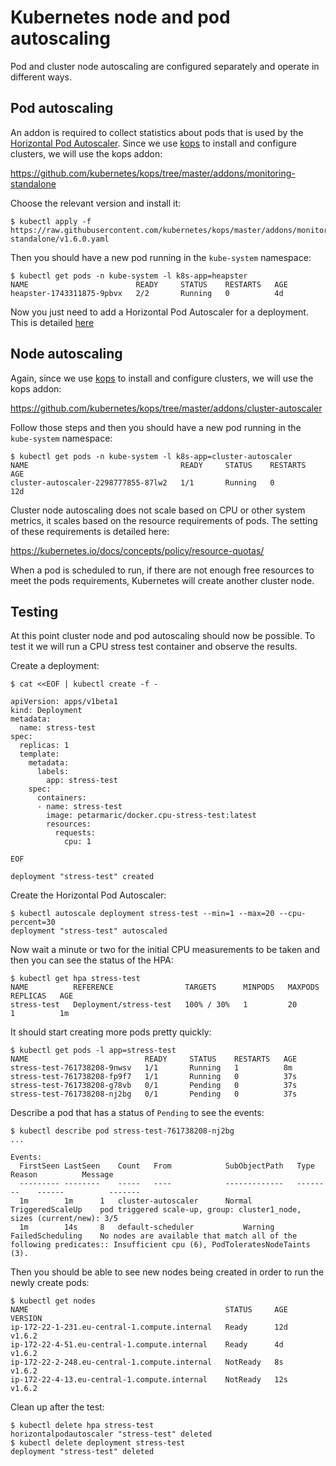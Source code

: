 # Kubernetes node and pod autoscaling

Pod and cluster node autoscaling are configured separately and operate in different ways.

## Pod autoscaling

An addon is required to collect statistics about pods that is used by the [Horizontal Pod Autoscaler](https://kubernetes.io/docs/tasks/run-application/horizontal-pod-autoscale/). Since we use [kops](https://github.com/kubernetes/kops) to install and configure clusters, we will use the kops addon:

https://github.com/kubernetes/kops/tree/master/addons/monitoring-standalone

Choose the relevant version and install it:

```
$ kubectl apply -f https://raw.githubusercontent.com/kubernetes/kops/master/addons/monitoring-standalone/v1.6.0.yaml
```

Then you should have a new pod running in the `kube-system` namespace:

```
$ kubectl get pods -n kube-system -l k8s-app=heapster
NAME                        READY     STATUS    RESTARTS   AGE
heapster-1743311875-9pbvx   2/2       Running   0          4d
```

Now you just need to add a Horizontal Pod Autoscaler for a deployment. This is detailed [here](https://github.com/deliveryhero/dhh-system-engineering/tree/master/kubernetes/examples/deployment_service)

## Node autoscaling

Again, since we use [kops](https://github.com/kubernetes/kops) to install and configure clusters, we will use the kops addon:

https://github.com/kubernetes/kops/tree/master/addons/cluster-autoscaler

Follow those steps and then you should have a new pod running in the `kube-system` namespace:

```
$ kubectl get pods -n kube-system -l k8s-app=cluster-autoscaler
NAME                                  READY     STATUS    RESTARTS   AGE
cluster-autoscaler-2298777855-87lw2   1/1       Running   0          12d
```

Cluster node autoscaling does not scale based on CPU or other system metrics, it scales based on the resource requirements of pods. The setting of these requirements is detailed here:

https://kubernetes.io/docs/concepts/policy/resource-quotas/

When a pod is scheduled to run, if there are not enough free resources to meet the pods requirements, Kubernetes will create another cluster node.

## Testing

At this point cluster node and pod autoscaling should now be possible. To test it we will run a CPU stress test container and observe the results.

Create a deployment:

```
$ cat <<EOF | kubectl create -f -

apiVersion: apps/v1beta1
kind: Deployment
metadata:
  name: stress-test
spec:
  replicas: 1
  template:
    metadata:
      labels:
        app: stress-test
    spec:
      containers:
      - name: stress-test
        image: petarmaric/docker.cpu-stress-test:latest
        resources:
          requests:
            cpu: 1

EOF

deployment "stress-test" created
```

Create the Horizontal Pod Autoscaler:

```
$ kubectl autoscale deployment stress-test --min=1 --max=20 --cpu-percent=30
deployment "stress-test" autoscaled
```

Now wait a minute or two for the initial CPU measurements to be taken and then you can see the status of the HPA:

```
$ kubectl get hpa stress-test
NAME          REFERENCE                TARGETS      MINPODS   MAXPODS   REPLICAS   AGE
stress-test   Deployment/stress-test   100% / 30%   1         20        1          1m
```

It should start creating more pods pretty quickly:

```
$ kubectl get pods -l app=stress-test
NAME                          READY     STATUS    RESTARTS   AGE
stress-test-761738208-9nwsv   1/1       Running   1          8m
stress-test-761738208-fp9f7   1/1       Running   0          37s
stress-test-761738208-g78vb   0/1       Pending   0          37s
stress-test-761738208-nj2bg   0/1       Pending   0          37s
```

Describe a pod that has a status of `Pending` to see the events:

```
$ kubectl describe pod stress-test-761738208-nj2bg
...

Events:
  FirstSeen	LastSeen	Count	From			SubObjectPath	Type		Reason			Message
  ---------	--------	-----	----			-------------	--------	------			-------
  1m		1m		1	cluster-autoscaler		Normal		TriggeredScaleUp	pod triggered scale-up, group: cluster1_node, sizes (current/new): 3/5
  1m		14s		8	default-scheduler			Warning		FailedScheduling	No nodes are available that match all of the following predicates:: Insufficient cpu (6), PodToleratesNodeTaints (3).
```

Then you should be able to see new nodes being created in order to run the newly create pods:

```
$ kubectl get nodes
NAME                                            STATUS     AGE       VERSION
ip-172-22-1-231.eu-central-1.compute.internal   Ready      12d       v1.6.2
ip-172-22-4-51.eu-central-1.compute.internal    Ready      4d        v1.6.2
ip-172-22-2-248.eu-central-1.compute.internal   NotReady   8s        v1.6.2
ip-172-22-4-13.eu-central-1.compute.internal    NotReady   12s       v1.6.2
```

Clean up after the test:

```
$ kubectl delete hpa stress-test
horizontalpodautoscaler "stress-test" deleted
$ kubectl delete deployment stress-test
deployment "stress-test" deleted
```
